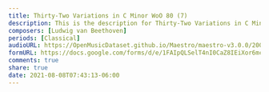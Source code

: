 ```yaml
---
title: Thirty-Two Variations in C Minor WoO 80 (7)
description: This is the description for Thirty-Two Variations in C Minor WoO 80 by Ludwig van Beethoven
composers: [Ludwig van Beethoven]
periods: [Classical]
audioURL: https://OpenMusicDataset.github.io/Maestro/maestro-v3.0.0/2008/MIDI-Unprocessed_03_R3_2008_01-03_ORIG_MID--AUDIO_03_R3_2008_wav--1.midi
formURL: https://docs.google.com/forms/d/e/1FAIpQLSelT4nI0CaZ8IEiXor6mcNQtkhaEzRGZuPI3HV77u9nYfUeSQ/viewform
comments: true
share: true
date: 2021-08-08T07:43:13-06:00
---
```

